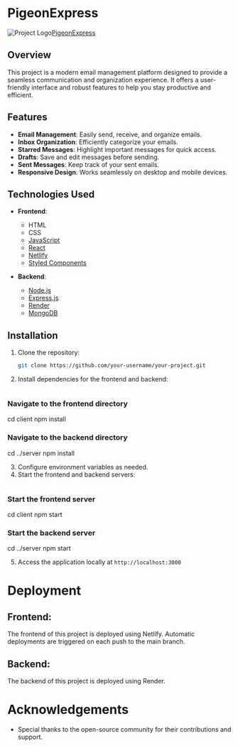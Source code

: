 # PigeonExpress

![Project Logo](https://img.icons8.com/windows/32/FFFFFF/peace-pigeon.png)[PigeonExpress](https://pigeonexpress.netlify.app/)

## Overview

This project is a modern email management platform designed to provide a seamless communication and organization experience. It offers a user-friendly interface and robust features to help you stay productive and efficient.

## Features

- **Email Management**: Easily send, receive, and organize emails.
- **Inbox Organization**: Efficiently categorize your emails.
- **Starred Messages**: Highlight important messages for quick access.
- **Drafts**: Save and edit messages before sending.
- **Sent Messages**: Keep track of your sent emails.
- **Responsive Design**: Works seamlessly on desktop and mobile devices.

## Technologies Used

- **Frontend**:
  - HTML
  - CSS
  - [JavaScript](https://www.javascript.com/)
  - [React](https://reactjs.org/)
  - [Netlify](https://www.netlify.com/)
  - [Styled Components](https://styled-components.com/)

- **Backend**:
  - [Node.js](https://nodejs.org/)
  - [Express.js](https://expressjs.com/)
  - [Render](https://render.com/)
  - [MongoDB](https://www.mongodb.com/)

## Installation

1. Clone the repository:

   ```bash
   git clone https://github.com/your-username/your-project.git
2. Install dependencies for the frontend and backend:
   ```bash
### Navigate to the frontend directory
cd client
npm install

### Navigate to the backend directory
cd ../server
npm install

3. Configure environment variables as needed.
4. Start the frontend and backend servers:
   ```bash
### Start the frontend server
cd client
npm start

### Start the backend server
cd ../server
npm start

5. Access the application locally at `http://localhost:3000`

# Deployment

## Frontend:
The frontend of this project is deployed using Netlify. Automatic deployments are triggered on each push to the main branch.
## Backend:
The backend of this project is deployed using Render.

# Acknowledgements

- Special thanks to the open-source community for their contributions and support.
